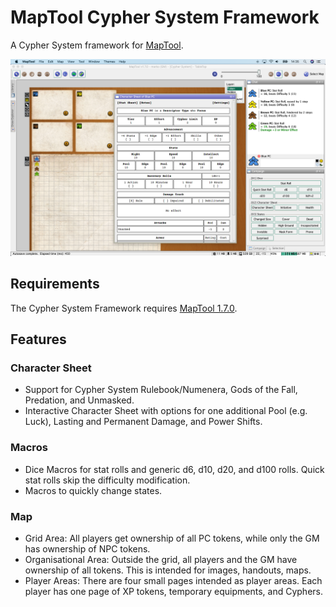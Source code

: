 # MapTool Cypher System Framework

A Cypher System framework for [MapTool](https://www.rptools.net).

![Screen Shot](https://github.com/mrkwnzl/maptool-cypher-framework/blob/master/Screen%20Shot%201.2.0.png)

## Requirements

The Cypher System Framework requires [MapTool 1.7.0](https://github.com/RPTools/maptool/releases/tag/1.7.0).

## Features

### Character Sheet

- Support for Cypher System Rulebook/Numenera, Gods of the Fall, Predation, and Unmasked.
- Interactive Character Sheet with options for one additional Pool (e.g. Luck), Lasting and Permanent Damage, and Power Shifts.

### Macros

- Dice Macros for stat rolls and generic d6, d10, d20, and d100 rolls. Quick stat rolls skip the difficulty modification.
- Macros to quickly change states.

### Map

- Grid Area: All players get ownership of all PC tokens, while only the GM has ownership of NPC tokens.
- Organisational Area: Outside the grid, all players and the GM have ownership of all tokens. This is intended for images, handouts, maps.
- Player Areas: There are four small pages intended as player areas. Each player has one page of XP tokens, temporary equipments, and Cyphers.
